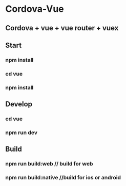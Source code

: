 # Cordova-Vue
## Cordova + vue + vue router + vuex
## Start
### npm install
### cd vue
### npm install
## Develop
### cd vue
### npm run dev
## Build
### npm run build:web  // build for web
### npm run build:native //build for ios or android